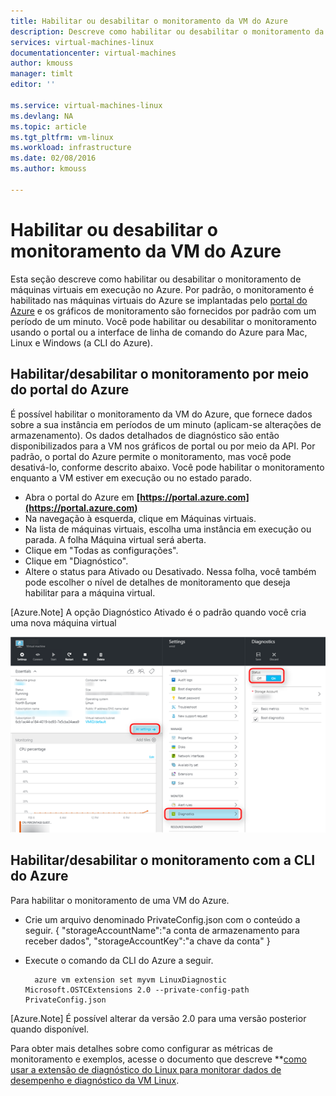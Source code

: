 ```yaml
---
title: Habilitar ou desabilitar o monitoramento da VM do Azure
description: Descreve como habilitar ou desabilitar o monitoramento da VM do Azure
services: virtual-machines-linux
documentationcenter: virtual-machines
author: kmouss
manager: timlt
editor: ''

ms.service: virtual-machines-linux
ms.devlang: NA
ms.topic: article
ms.tgt_pltfrm: vm-linux
ms.workload: infrastructure
ms.date: 02/08/2016
ms.author: kmouss

---
```

# Habilitar ou desabilitar o monitoramento da VM do Azure
Esta seção descreve como habilitar ou desabilitar o monitoramento de máquinas virtuais em execução no Azure. Por padrão, o monitoramento é habilitado nas máquinas virtuais do Azure se implantadas pelo [portal do Azure](https://portal.azure.com) e os gráficos de monitoramento são fornecidos por padrão com um período de um minuto. Você pode habilitar ou desabilitar o monitoramento usando o portal ou a interface de linha de comando do Azure para Mac, Linux e Windows (a CLI do Azure).

## Habilitar/desabilitar o monitoramento por meio do portal do Azure
É possível habilitar o monitoramento da VM do Azure, que fornece dados sobre a sua instância em períodos de um minuto (aplicam-se alterações de armazenamento). Os dados detalhados de diagnóstico são então disponibilizados para a VM nos gráficos de portal ou por meio da API. Por padrão, o portal do Azure permite o monitoramento, mas você pode desativá-lo, conforme descrito abaixo. Você pode habilitar o monitoramento enquanto a VM estiver em execução ou no estado parado.

* Abra o portal do Azure em **[https://portal.azure.com](https://portal.azure.com)**
* Na navegação à esquerda, clique em Máquinas virtuais.
* Na lista de máquinas virtuais, escolha uma instância em execução ou parada. A folha Máquina virtual será aberta.
* Clique em "Todas as configurações".
* Clique em "Diagnóstico".
* Altere o status para Ativado ou Desativado. Nessa folha, você também pode escolher o nível de detalhes de monitoramento que deseja habilitar para a máquina virtual.

[Azure.Note] A opção Diagnóstico Ativado é o padrão quando você cria uma nova máquina virtual

![Habilite/desabilite o monitoramento por meio do Portal do Azure.][1]

## Habilitar/desabilitar o monitoramento com a CLI do Azure
Para habilitar o monitoramento de uma VM do Azure.

* Crie um arquivo denominado PrivateConfig.json com o conteúdo a seguir. { "storageAccountName":"a conta de armazenamento para receber dados", "storageAccountKey":"a chave da conta" }
* Execute o comando da CLI do Azure a seguir.
  
        azure vm extension set myvm LinuxDiagnostic Microsoft.OSTCExtensions 2.0 --private-config-path PrivateConfig.json

[Azure.Note] É possível alterar da versão 2.0 para uma versão posterior quando disponível.

Para obter mais detalhes sobre como configurar as métricas de monitoramento e exemplos, acesse o documento que descreve **[como usar a extensão de diagnóstico do Linux para monitorar dados de desempenho e diagnóstico da VM Linux](virtual-machines-linux-classic-diagnostic-extension.md).

<!--Image references-->
[1]: ./media/virtual-machines-linux-vm-monitoring/portal-enable-disable.png


<!---HONumber=AcomDC_0824_2016-->